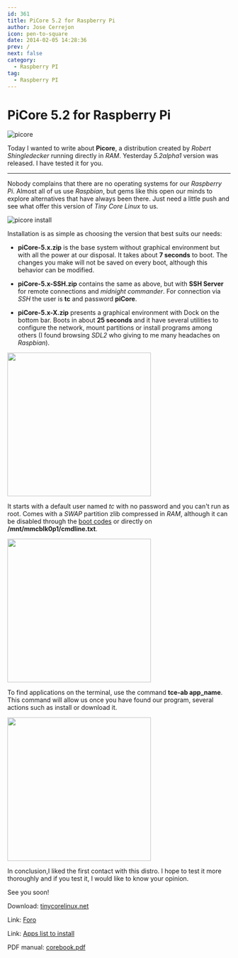 ```yaml
---
id: 361
title: PiCore 5.2 for Raspberry Pi
author: Jose Cerrejon
icon: pen-to-square
date: 2014-02-05 14:28:36
prev: /
next: false
category:
  - Raspberry PI
tag:
  - Raspberry PI
---
```


# PiCore 5.2 for Raspberry Pi

![picore](/images/2014/02/picore_monitor.jpg)

Today I wanted to write about **Picore**, a distribution created by *Robert Shingledecker* running  directly in *RAM*. Yesterday  *5.2alpha1* version was released. I have tested it for you.

- - -
Nobody complains that there are no operating systems for our *Raspberry Pi*. Almost all of us use *Raspbian*, but gems like this open our minds to explore alternatives that have always been there. Just need a little push and see what offer this version of *Tiny Core Linux* to us.

![picore install](/images/2014/02/picore_downloads.jpg)

Installation is as simple as choosing the version that best suits our needs:

* **piCore-5.x.zip** is the base system without graphical environment but with all the power at our disposal. It takes about **7 seconds** to boot. The changes you make will not be saved on every boot, although this behavior can be modified.

* **piCore-5.x-SSH.zip** contains the same as above, but with **SSH Server** for remote connections and *midnight commander*. For connection via *SSH* the user is **tc** and password **piCore**.

* **piCore-5.x-X.zip** presents a graphical environment with Dock on the bottom bar. Boots in about **25 seconds** and it have several utilities to configure the network, mount partitions or install programs among others (I found browsing *SDL2* who giving to me many headaches on *Raspbian*).

<a title="PiCore base system" rel="lightbox" href="/images/2014/02/picore_01.jpg">
<img width="324" src="/images/2014/02/picore_01_min.jpg">
</a>

It starts with a default user named *tc* with no password and you can't run as root. Comes with a *SWAP* partition zlib compressed in *RAM*, although it can be disabled through the [boot codes](http://tinycorelinux.net/faq.html#bootcodes) or directly on **/mnt/mmcblk0p1/cmdline.txt**.

<a title="PiCore with graphical environment" rel="lightbox" href="/images/2014/02/picore_02_desktop.jpg">
<img width="324" src="/images/2014/02/picore_02_desktop_min.jpg">
</a>

To find applications on the terminal, use the command **tce-ab app_name**. This command will allow us once you have found our program, several actions such as install or download it.

<a title="Terminal" rel="lightbox" href="/images/2014/02/picore_03_terminal.jpg">
<img width="324" src="/images/2014/02/picore_03_terminal_min.jpg">
</a>

In conclusion,I liked the first contact with this distro. I hope to test it more thoroughly and if you test it, I would like to know your opinion. 

See you soon!

Download: [tinycorelinux.net](http://tinycorelinux.net/5.x/armv6/release_candidates/)

Link: [Foro](http://forum.tinycorelinux.net/index.php/board,57.0.html)

Link: [Apps list to install](http://tinycorelinux.net/5.x/armv6/tcz/)

PDF manual: [corebook.pdf](http://tinycorelinux.net/~curaga/corebook.pdf)